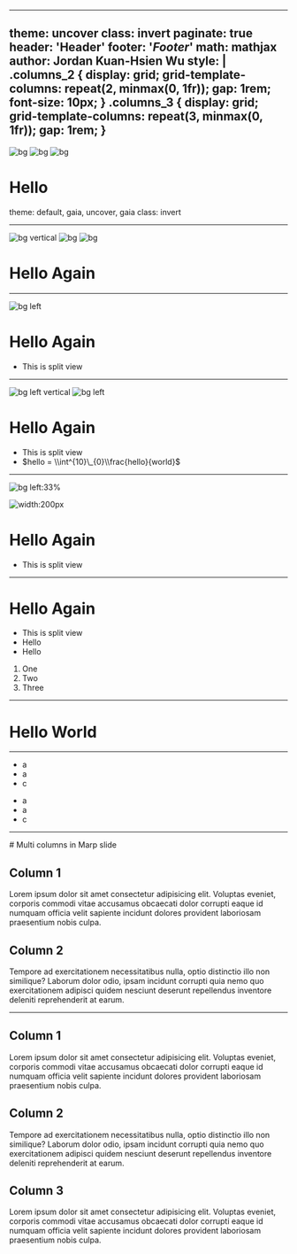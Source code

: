 ______________________________________________________________________

## theme: uncover class: invert paginate: true header: '**Header**' footer: '_Footer_' math: mathjax author: Jordan Kuan-Hsien Wu style: | .columns_2 { display: grid; grid-template-columns: repeat(2, minmax(0, 1fr)); gap: 1rem; font-size: 10px; } .columns_3 { display: grid; grid-template-columns: repeat(3, minmax(0, 1fr)); gap: 1rem; }

<!-- _backgroundColor: yellow -->

<!-- _color: blue -->

<!-- _footer: hello -->

<!-- _font-size: 10px -->

![bg](https://images.pexels.com/photos/255379/pexels-photo-255379.jpeg?auto=compress&cs=tinysrgb&w=1260&h=750&dpr=1)
![bg](https://images.pexels.com/photos/255379/pexels-photo-255379.jpeg?auto=compress&cs=tinysrgb&w=1260&h=750&dpr=1)
![bg](https://images.pexels.com/photos/255379/pexels-photo-255379.jpeg?auto=compress&cs=tinysrgb&w=1260&h=750&dpr=1)

# Hello

theme: default, gaia, uncover, gaia
class: invert

<!--
Hello
World
-->

______________________________________________________________________

![bg vertical](https://images.pexels.com/photos/255379/pexels-photo-255379.jpeg?auto=compress&cs=tinysrgb&w=1260&h=750&dpr=1)
![bg](https://images.pexels.com/photos/255379/pexels-photo-255379.jpeg?auto=compress&cs=tinysrgb&w=1260&h=750&dpr=1)
![bg](https://images.pexels.com/photos/255379/pexels-photo-255379.jpeg?auto=compress&cs=tinysrgb&w=1260&h=750&dpr=1)

# Hello Again

______________________________________________________________________

![bg left](https://images.pexels.com/photos/255379/pexels-photo-255379.jpeg?auto=compress&cs=tinysrgb&w=1260&h=750&dpr=1)

# Hello Again

- This is split view

______________________________________________________________________

![bg left vertical](https://images.pexels.com/photos/255379/pexels-photo-255379.jpeg?auto=compress&cs=tinysrgb&w=1260&h=750&dpr=1)
![bg left](https://images.pexels.com/photos/255379/pexels-photo-255379.jpeg?auto=compress&cs=tinysrgb&w=1260&h=750&dpr=1)

# Hello Again

- This is split view
- $hello = \\int^{10}\_{0}\\frac{hello}{world}$

<!--
The io.Reader interface is a type you'll see all over the Go interface, with just one method. Let's look at that method's signature.

* In the return value n is the number of bytes read to the buffer
* err can include EOF for reaching the end of the input
* The part I found surprising was we don't return the bytes we read, we copy them to a buffer we pass in. And the reason why is-[CHANGE SLIDE]
-->

______________________________________________________________________

![bg left:33%](https://images.pexels.com/photos/255379/pexels-photo-255379.jpeg?auto=compress&cs=tinysrgb&w=1260&h=750&dpr=1)

![width:200px](https://images.pexels.com/photos/255379/pexels-photo-255379.jpeg?auto=compress&cs=tinysrgb&w=1260&h=750&dpr=1)

# Hello Again

- This is split view

______________________________________________________________________

# Hello Again

- This is split view
- Hello
- Hello

1. One
2. Two
3. Three

______________________________________________________________________

<!--_color: red-->

<!--_backgroundColor:black-->

# <!--fit-->Hello World

______________________________________________________________________

<div class="columns_2">
<div>

- a
- a
- c

</div>

<div>

- a
- a
- c

</div>

______________________________________________________________________

</div>
# Multi columns in Marp slide

<div class="columns_2">
<div>

## Column 1

Lorem ipsum dolor sit amet consectetur adipisicing elit. Voluptas eveniet, corporis commodi vitae accusamus obcaecati dolor corrupti eaque id numquam officia velit sapiente incidunt dolores provident laboriosam praesentium nobis culpa.

</div>
<div>

## Column 2

Tempore ad exercitationem necessitatibus nulla, optio distinctio illo non similique? Laborum dolor odio, ipsam incidunt corrupti quia nemo quo exercitationem adipisci quidem nesciunt deserunt repellendus inventore deleniti reprehenderit at earum.

</div>
</div>

______________________________________________________________________

<div class="columns_3">
<div>

## Column 1

Lorem ipsum dolor sit amet consectetur adipisicing elit. Voluptas eveniet, corporis commodi vitae accusamus obcaecati dolor corrupti eaque id numquam officia velit sapiente incidunt dolores provident laboriosam praesentium nobis culpa.

</div>
<div>

## Column 2

Tempore ad exercitationem necessitatibus nulla, optio distinctio illo non similique? Laborum dolor odio, ipsam incidunt corrupti quia nemo quo exercitationem adipisci quidem nesciunt deserunt repellendus inventore deleniti reprehenderit at earum.

</div>

<div>

## Column 3

Lorem ipsum dolor sit amet consectetur adipisicing elit. Voluptas eveniet, corporis commodi vitae accusamus obcaecati dolor corrupti eaque id numquam officia velit sapiente incidunt dolores provident laboriosam praesentium nobis culpa.

</div>

</div>
